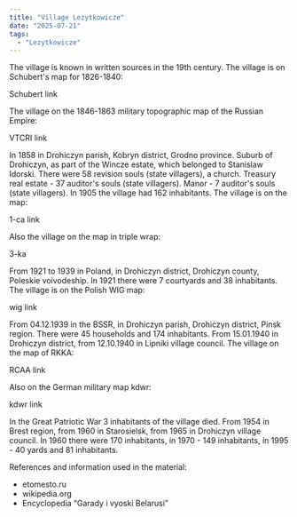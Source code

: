 ```yaml
---
title: "Village Lezytkowicze"
date: "2025-07-21"
tags: 
  - "Lezytkowicze"
---
```


The village is known in written sources in the 19th century. The village is on Schubert's map for 1826-1840:

Schubert link

The village on the 1846-1863 military topographic map of the Russian Empire:

VTCRI link

In 1858 in Drohiczyn parish, Kobryn district, Grodno province. Suburb of Drohiczyn, as part of the Wincze estate, which belonged to Stanislaw Idorski. There were 58 revision souls (state villagers), a church. Treasury real estate - 37 auditor's souls (state villagers). Manor - 7 auditor's souls (state villagers). In 1905 the village had 162 inhabitants. The village is on the map:

1-ca link

Also the village on the map in triple wrap:

3-ka

From 1921 to 1939 in Poland, in Drohiczyn district, Drohiczyn county, Poleskie voivodeship. In 1921 there were 7 courtyards and 38 inhabitants. The village is on the Polish WIG map:

wig link

From 04.12.1939 in the BSSR, in Drohiczyn parish, Drohiczyn district, Pinsk region. There were 45 households and 174 inhabitants. From 15.01.1940 in Drohiczyn district, from 12.10.1940 in Lipniki village council. The village on the map of RKKA:

RCAA link

Also on the German military map kdwr:

kdwr link

In the Great Patriotic War 3 inhabitants of the village died. From 1954 in Brest region, from 1960 in Starosielsk, from 1965 in Drohiczyn village council. In 1960 there were 170 inhabitants, in 1970 - 149 inhabitants, in 1995 - 40 yards and 81 inhabitants.

References and information used in the material:
- etomesto.ru
- wikipedia.org
- Encyclopedia “Garady i vyoski Belarusi”

